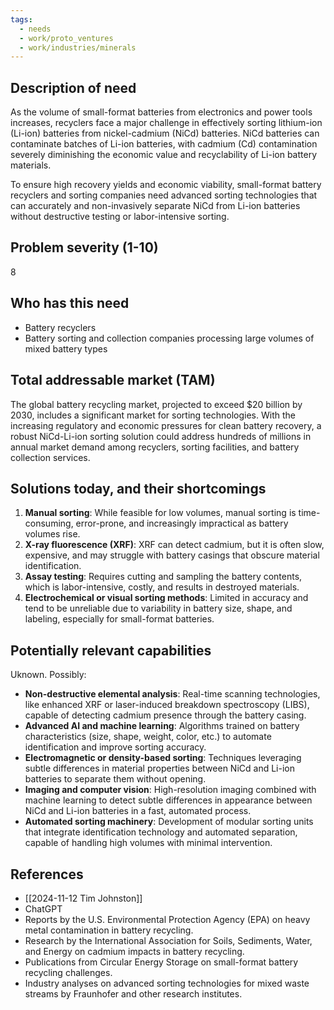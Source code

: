 ```yaml
---
tags:
  - needs
  - work/proto_ventures
  - work/industries/minerals
---
```

## Description of need
As the volume of small-format batteries from electronics and power tools increases, recyclers face a major challenge in effectively sorting lithium-ion (Li-ion) batteries from nickel-cadmium (NiCd) batteries. NiCd batteries can contaminate batches of Li-ion batteries, with cadmium (Cd) contamination severely diminishing the economic value and recyclability of Li-ion battery materials. 

To ensure high recovery yields and economic viability, small-format battery recyclers and sorting companies need advanced sorting technologies that can accurately and non-invasively separate NiCd from Li-ion batteries without destructive testing or labor-intensive sorting.

## Problem severity (1-10)
8

## Who has this need
- Battery recyclers
- Battery sorting and collection companies processing large volumes of mixed battery types

## Total addressable market (TAM)
The global battery recycling market, projected to exceed $20 billion by 2030, includes a significant market for sorting technologies. With the increasing regulatory and economic pressures for clean battery recovery, a robust NiCd-Li-ion sorting solution could address hundreds of millions in annual market demand among recyclers, sorting facilities, and battery collection services.

## Solutions today, and their shortcomings
1. **Manual sorting**: While feasible for low volumes, manual sorting is time-consuming, error-prone, and increasingly impractical as battery volumes rise.
2. **X-ray fluorescence (XRF)**: XRF can detect cadmium, but it is often slow, expensive, and may struggle with battery casings that obscure material identification.
3. **Assay testing**: Requires cutting and sampling the battery contents, which is labor-intensive, costly, and results in destroyed materials.
4. **Electrochemical or visual sorting methods**: Limited in accuracy and tend to be unreliable due to variability in battery size, shape, and labeling, especially for small-format batteries.

## Potentially relevant capabilities
Uknown. Possibly:
- **Non-destructive elemental analysis**: Real-time scanning technologies, like enhanced XRF or laser-induced breakdown spectroscopy (LIBS), capable of detecting cadmium presence through the battery casing.
- **Advanced AI and machine learning**: Algorithms trained on battery characteristics (size, shape, weight, color, etc.) to automate identification and improve sorting accuracy.
- **Electromagnetic or density-based sorting**: Techniques leveraging subtle differences in material properties between NiCd and Li-ion batteries to separate them without opening.
- **Imaging and computer vision**: High-resolution imaging combined with machine learning to detect subtle differences in appearance between NiCd and Li-ion batteries in a fast, automated process.
- **Automated sorting machinery**: Development of modular sorting units that integrate identification technology and automated separation, capable of handling high volumes with minimal intervention.

## References
- [[2024-11-12 Tim Johnston]]
- ChatGPT
- Reports by the U.S. Environmental Protection Agency (EPA) on heavy metal contamination in battery recycling.
- Research by the International Association for Soils, Sediments, Water, and Energy on cadmium impacts in battery recycling.
- Publications from Circular Energy Storage on small-format battery recycling challenges.
- Industry analyses on advanced sorting technologies for mixed waste streams by Fraunhofer and other research institutes.